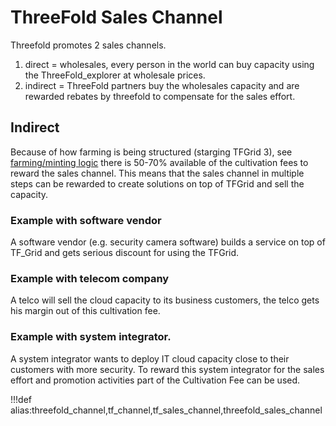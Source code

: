 # ThreeFold Sales Channel

Threefold promotes 2 sales channels.

1. direct = wholesales, every person in the world can buy capacity using the ThreeFold_explorer at wholesale prices.
2. indirect = ThreeFold partners buy the wholesales capacity and are rewarded rebates by threefold to compensate for the sales effort.

## Indirect

Because of how farming is being structured (starging TFGrid 3), see [farming/minting logic](farming_logic3) there is 50-70% available of the cultivation fees to reward the sales channel. This means that the sales channel in multiple steps can be rewarded to create solutions on top of TFGrid and sell the capacity.

### Example with software vendor

A software vendor (e.g. security camera software) builds a service on top of TF_Grid and gets serious discount for using the TFGrid.

### Example with telecom company

A telco will sell the cloud capacity to its business customers, the telco gets his margin out of this cultivation fee.

### Example with system integrator.

A system integrator wants to deploy IT cloud capacity close to their customers with more security.
To reward this system integrator for the sales effort and promotion activities part of the Cultivation Fee can be used.

!!!def alias:threefold_channel,tf_channel,tf_sales_channel,threefold_sales_channel